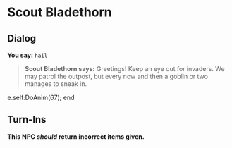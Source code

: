 # Scout Bladethorn
## Dialog

**You say:** `hail`



>**Scout Bladethorn says:** Greetings! Keep an eye out for invaders. We may patrol the outpost, but every now and then a goblin or two manages to sneak in.


e.self:DoAnim(67);
end

## Turn-Ins



**This NPC *should* return incorrect items given.**





